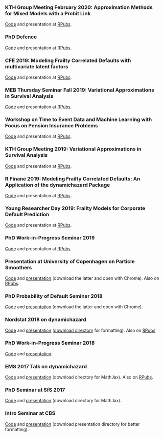### KTH Group Meeting February 2020: Approximation Methods for Mixed Models with a Probit Link
[Code](/mix-probit-KTH/mix-probit.Rmd) and presentation at 
[RPubs](http://rpubs.com/boennecd/mix-probit-KTH).

### PhD Defence
[Code](/phd-defence/phd-defence.Rmd) and presentation at 
[RPubs](http://rpubs.com/boennecd/phd-defence).

### CFE 2019: Modeling Frailty Correlated Defaults with multivariate latent factors
[Code](/CFE-19/CFE-19.Rmd) and presentation at 
[RPubs](http://rpubs.com/boennecd/CFE-19).

### MEB Thursday Seminar Fall 2019: Variational Approximations in Survival Analysis
[Code](/MEB-Thursday-19/VA-survival.Rmd) and presentation at 
[RPubs](http://rpubs.com/boennecd/MEB-Thursday-19).

### Workshop on Time to Event Data and Machine Learning with Focus on Pension Insurance Problems
[Code](/Time-to-Event-ML-Pension/PFnSiML.Rmd) and presentation at 
[RPubs](http://rpubs.com/boennecd/PFnSiML).

### KTH Group Meeting 2019: Variational Approximations in Survival Analysis
[Code](/KTH-group-meeting-Oct19/VA-survival.Rmd) and presentation at 
[RPubs](http://rpubs.com/boennecd/KTH-group-meeting-Oct19).

### R Finane 2019: Modeling Frailty Correlated Defaults: An Application of the dynamichazard Package
[Code](/R-Fin19/R-Fin19.Rmd) and presentation at 
[RPubs](http://rpubs.com/boennecd/R-Fin19).

### Young Researcher Day 2019: Frailty Models for Corporate Default Prediction
[Code](/Young-Researcher-Day-2019/presentation.Rmd) and presentation at [RPubs](http://rpubs.com/boennecd/YRD-19).

### PhD Work-in-Progress Seminar 2019
[Code](/phd-work-in-progress-talk-19/presentation.Rmd) and presentation at [RPubs](http://rpubs.com/boennecd/PhD-wipt-19).

### Presentation at University of Copenhagen on Particle Smoothers
[Code](/KU-PF-18/presentation.Rmd) and [presentation](https://raw.githubusercontent.com/boennecd/Talks/master/KU-PF-18/presentation.html) (download the latter and open with Chrome). Also on [RPubs](http://rpubs.com/boennecd/KU-PF-18).

### PhD Probability of Default Seminar 2018
[Code](/US-pd-analysis-cbs-18/presentation.Rmd) and [presentation](https://raw.githubusercontent.com/boennecd/Talks/master/US-pd-analysis-cbs-18/presentation.html) (download the latter and open with Chrome).

### Nordstat 2018 on dynamichazard
[Code](Nordstat2018/nordstat18/) and [presentation](https://htmlpreview.github.io/?https://github.com/boennecd/Talks/blob/master/Nordstat2018/nordstat18//presentation.html) ([download directory](Nordstat2018/nordstat18/) for formatting). Also on [RPubs](http://rpubs.com/boennecd/Nordstat2018).

### PhD Work-in-Progress Seminar 2018
[Code](cbs_phd_day_18/cbs_presentation.zip) and [presentation](https://htmlpreview.github.io/?https://github.com/boennecd/Talks/blob/master/cbs_phd_day_18/presentation.html).

### EMS 2017 Talk on dynamichazard
[Code](https://github.com/boennecd/Talks/tree/master/EMS17) and [presentation](https://htmlpreview.github.io/?https://github.com/boennecd/Talks/blob/master/EMS17/EMS17.html#/) (download directory for MathJax). Also on [RPubs](http://rpubs.com/boennecd/EMS17).

### PhD Seminar at SfS 2017
[Code](https://github.com/boennecd/Talks/tree/master/sfs_17) and [presentation](https://htmlpreview.github.io/?https://github.com/boennecd/Talks/blob/master/sfs_17/sfs_17.html#/) (download directory for MathJax).

### Intro Seminar at CBS
[Code](https://github.com/boennecd/Talks/tree/master/intro_seminar_phd) and [presentation](https://htmlpreview.github.io/?https://github.com/boennecd/Talks/blob/master/intro_seminar_phd/intro_seminar_phd.html) (download presentation directory for better formatting).
